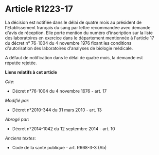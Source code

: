 # Article R1223-17

La décision est notifiée dans le délai de quatre mois au président de l'Etablissement français du sang par lettre recommandée
avec demande d'avis de réception. Elle porte mention du numéro d'inscription sur la liste des laboratoires en exercice dans
le département mentionnée à l'article 17 du décret n° 76-1004 du 4 novembre 1976 fixant les conditions d'autorisation des
laboratoires d'analyses de biologie médicale.

A défaut de notification dans le délai de quatre mois, la demande est réputée rejetée.

**Liens relatifs à cet article**

_Cite_:

  - Décret n°76-1004 du 4 novembre 1976 - art. 17

_Modifié par_:

  - Décret n°2010-344 du 31 mars 2010 - art. 13

_Abrogé par_:

  - Décret n°2014-1042 du 12 septembre 2014 - art. 10

_Anciens textes_:

  - Code de la santé publique - art. R668-3-3 (Ab)
